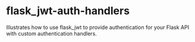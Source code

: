 # flask_jwt-auth-handlers
Illustrates how to use flask_jwt to provide authentication for your Flask API with custom authentication handlers.
